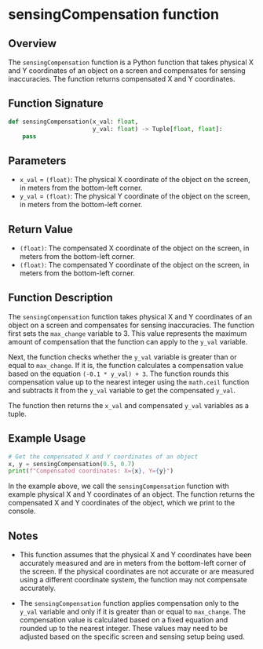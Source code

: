 # sensingCompensation function

## Overview

The `sensingCompensation` function is a Python function that takes physical X and Y coordinates of an object on a screen and compensates for sensing inaccuracies. The function returns compensated X and Y coordinates.

## Function Signature

```py
def sensingCompensation(x_val: float,
                        y_val: float) -> Tuple[float, float]:
    pass
```

## Parameters

- `x_val` = `(float)`: The physical X coordinate of the object on the screen, in meters from the bottom-left corner.
- `y_val` = `(float)`: The physical Y coordinate of the object on the screen, in meters from the bottom-left corner.

## Return Value

- `(float)`: The compensated X coordinate of the object on the screen, in meters from the bottom-left corner.
- `(float)`: The compensated Y coordinate of the object on the screen, in meters from the bottom-left corner.

## Function Description

The `sensingCompensation` function takes physical X and Y coordinates of an object on a screen and compensates for sensing inaccuracies. The function first sets the `max_change` variable to 3. This value represents the maximum amount of compensation that the function can apply to the `y_val` variable.

Next, the function checks whether the `y_val` variable is greater than or equal to `max_change`. If it is, the function calculates a compensation value based on the equation `(-0.1 * y_val) + 3`. The function rounds this compensation value up to the nearest integer using the `math.ceil` function and subtracts it from the `y_val` variable to get the compensated `y_val`.

The function then returns the `x_val` and compensated `y_val` variables as a tuple.

## Example Usage

```py
# Get the compensated X and Y coordinates of an object
x, y = sensingCompensation(0.5, 0.7)
print(f"Compensated coordinates: X={x}, Y={y}")
```

In the example above, we call the `sensingCompensation` function with example physical X and Y coordinates of an object. The function returns the compensated X and Y coordinates of the object, which we print to the console.

## Notes

- This function assumes that the physical X and Y coordinates have been accurately measured and are in meters from the bottom-left corner of the screen. If the physical coordinates are not accurate or are measured using a different coordinate system, the function may not compensate accurately.

- The `sensingCompensation` function applies compensation only to the `y_val` variable and only if it is greater than or equal to `max_change`. The compensation value is calculated based on a fixed equation and rounded up to the nearest integer. These values may need to be adjusted based on the specific screen and sensing setup being used.
